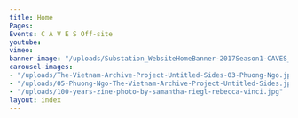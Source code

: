 ```yaml
---
title: Home
Pages: 
Events: C A V E S Off-site
youtube: 
vimeo: 
banner-image: "/uploads/Substation_WebsiteHomeBanner-2017Season1-CAVES_31.1.17_v1.2.gif"
carousel-images:
- "/uploads/The-Vietnam-Archive-Project-Untitled-Sides-03-Phuong-Ngo.jpg"
- "/uploads/05-Phuong-Ngo-The-Vietnam-Archive-Project-Untitled-Sides.jpg"
- "/uploads/100-years-zine-photo-by-samantha-riegl-rebecca-vinci.jpg"
layout: index
---
```

